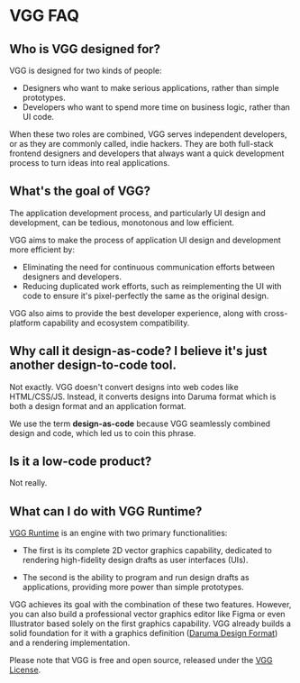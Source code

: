 # VGG FAQ

## Who is VGG designed for?

VGG is designed for two kinds of people:

- Designers who want to make serious applications, rather than simple
  prototypes.
- Developers who want to spend more time on business logic, rather than UI
  code.

When these two roles are combined, VGG serves independent developers, or as
they are commonly called, indie hackers. They are both full-stack frontend
designers and developers that always want a quick development process to turn
ideas into real applications.

## What's the goal of VGG?

The application development process, and particularly UI design and
development, can be tedious, monotonous and low efficient.

VGG aims to make the process of application UI design and development more
efficient by:

- Eliminating the need for continuous communication efforts between designers
  and developers.
- Reducing duplicated work efforts, such as reimplementing the UI with code to
  ensure it's pixel-perfectly the same as the original design.

VGG also aims to provide the best developer experience, along with
cross-platform capability and ecosystem compatibility.

## Why call it design-as-code? I believe it's just another design-to-code tool.

Not exactly. VGG doesn't convert designs into web codes like HTML/CSS/JS.
Instead, it converts designs into Daruma format which is both a design format
and an application format.

We use the term __design-as-code__ because VGG seamlessly combined design and
code, which led us to coin this phrase.

## Is it a low-code product?

Not really.

## What can I do with VGG Runtime?

[VGG Runtime](https://github.com/verygoodgraphics/vgg_runtime) is an engine
with two primary functionalities:

- The first is its complete 2D vector graphics capability, dedicated to
  rendering high-fidelity design drafts as user interfaces (UIs).

- The second is the ability to program and run design drafts as applications,
  providing more power than simple prototypes.

VGG achieves its goal with the combination of these two features. However, you
can also build a professional vector graphics editor like Figma or even
Illustrator based solely on the first graphics capability. VGG already builds a
solid foundation for it with a graphics definition ([Daruma Design
Format](https://verygoodgraphics.com/daruma/formats/design)) and a rendering
implementation.

Please note that VGG is free and open source, released under the [VGG
License](https://verygoodgraphics.com/licenses/LICENSE-1.0).

